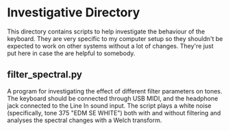 # Investigative Directory
This directory contains scripts to help investigate the behaviour of the keyboard. They are
very specific to my computer setup so they shouldn't be expected to work on other systems
without a lot of changes. They're just put here in case the are helpful to somebody.

## filter_spectral.py
A program for investigating the effect of different filter parameters on tones. The keyboard
should be connected through USB MIDI, and the headphone jack connected to the Line In sound
input. The script plays a white noise (specifically, tone 375 "EDM SE WHITE") both with and
without filtering and analyses the spectral changes with a Welch transform.
